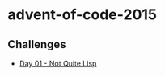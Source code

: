 # advent-of-code-2015

## Challenges

-  [Day 01 - Not Quite Lisp](./challenges/day-01-not-quite-lisp.md)